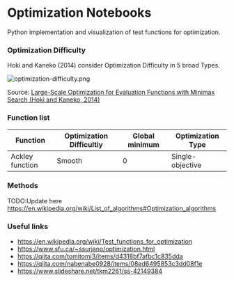 # Optimization Notebooks
Python implementation and visualization of test functions for optimization.

### Optimization Difficulty
Hoki and Kaneko (2014) consider Optimization Difficulty in 5 broad Types. 

![optimization-difficulty.png](https://github.com/norihitoishida/handson-optimization-python/blob/main/images/optimization-difficulty.png)

Source: [Large-Scale Optimization for Evaluation Functions with Minimax Search (Hoki and Kaneko, 2014)](https://www.jair.org/index.php/jair/article/view/10871)

### Function list
|Function|Optimization Difficultiy|Global minimum|Optimization Type|
| --- | --- | --- | --- |
|Ackley function|Smooth|0|Single-objective|

### Methods
TODO:Update here
https://en.wikipedia.org/wiki/List_of_algorithms#Optimization_algorithms

### Useful links
- https://en.wikipedia.org/wiki/Test_functions_for_optimization
- https://www.sfu.ca/~ssurjano/optimization.html
- https://qiita.com/tomitomi3/items/d4318bf7afbc1c835dda
- https://qiita.com/nabenabe0928/items/08ed6495853c3dd08f1e
- https://www.slideshare.net/tkm2261/ss-42149384